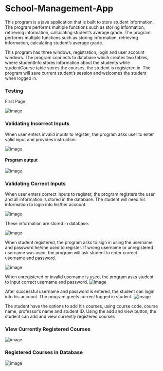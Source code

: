 # School-Management-App
This program is a java application that is built to store student information. The program performs multiple functions  such as storing information, retrieving information, calculating student’s average grade.  The program performs multiple functions  such as storing information, retrieving information, calculating student’s average grade.

This program has three windows, registration, login and user account windows. The program connects to database which creates two tables, where studentInfo stores information about the students while studentCourse table stores the courses, the student is registered in. The program will save current student’s session and welcomes the student when logged in.

<h3>Testing</h3>
First Page

![image](https://user-images.githubusercontent.com/73504127/219110749-452cf73b-871e-4f9a-8408-ae1dbfeb0c53.png)

<h3> Validating Incorrect Inputs </h3>
When user enters invalid inputs to register, the program asks user to enter valid input and provides 
instruction.

![image](https://user-images.githubusercontent.com/73504127/219111778-95c67bff-d6be-4be1-8d74-ee615baa6abb.png)

<h4>Program output</h4>

![image](https://user-images.githubusercontent.com/73504127/219112030-e2654f0a-d409-41ed-acae-f274b109339c.png)

<h3> Validating Correct Inputs </h3>

When user enters correct inputs to register, the program registers the user and all information is stored 
in the database. The student will need his information to login into his/her account.

![image](https://user-images.githubusercontent.com/73504127/219112275-72be1337-d029-4158-9ed1-f75abc6e4f83.png)

These information are stored in database.

![image](https://user-images.githubusercontent.com/73504127/219112415-fa93f41a-b5ea-41b7-9a19-46a56946f3bb.png)

When student registered, the program asks to sign in using the username and password he/she used to 
register. If wrong username or unregistered username was used, the program will ask student to enter 
correct username and password.

![image](https://user-images.githubusercontent.com/73504127/219112514-c1772c67-514a-473d-8403-82ddeb1bc3e8.png)

When unregistered or invalid username is used, the program asks student to input correct username 
and password.
![image](https://user-images.githubusercontent.com/73504127/219112613-ff9f37bf-4093-4ce9-9ff9-f650aa499ece.png)

After successful username and password is entered, the student can login into his account. The program 
greets current logged in student.
![image](https://user-images.githubusercontent.com/73504127/219112893-23b19f4c-509f-4759-a138-5cf9925d7de5.png)

The student have the options to add his courses, using course code, course name, professor’s name and 
student ID. Using the add and view button, the student can add and view currently registered courses

<h3>View Currently Registered Courses</h2>

![image](https://user-images.githubusercontent.com/73504127/219113210-de1ed291-c49d-4646-b6bf-c95bb2971aa0.png)

<h3>Registered Courses in Database</h3>

![image](https://user-images.githubusercontent.com/73504127/219113378-ab8c2e71-6fbf-4853-8b82-b4fd9c37cf28.png)



